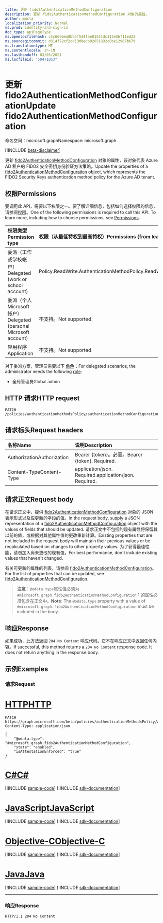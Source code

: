 ```yaml
---
title: 更新 fido2AuthenticationMethodConfiguration
description: 更新 fido2AuthenticationMethodConfiguration 对象的属性。
author: mmcla
localization_priority: Normal
ms.prod: identity-and-sign-in
doc_type: apiPageType
ms.openlocfilehash: c5c66ebea0bb4f544fae01525dc113e8bf11ed23
ms.sourcegitcommit: d014f72cf2cd130bedb02651092c0be12967b679
ms.translationtype: MT
ms.contentlocale: zh-CN
ms.lasthandoff: 03/05/2021
ms.locfileid: "50471063"
---
```

# <a name="update-fido2authenticationmethodconfiguration"></a><span data-ttu-id="e66dc-103">更新 fido2AuthenticationMethodConfiguration</span><span class="sxs-lookup"><span data-stu-id="e66dc-103">Update fido2AuthenticationMethodConfiguration</span></span>
<span data-ttu-id="e66dc-104">命名空间：microsoft.graph</span><span class="sxs-lookup"><span data-stu-id="e66dc-104">Namespace: microsoft.graph</span></span>

[!INCLUDE [beta-disclaimer](../../includes/beta-disclaimer.md)]

<span data-ttu-id="e66dc-105">更新 [fido2AuthenticationMethodConfiguration](../resources/fido2authenticationmethodconfiguration.md) 对象的属性，该对象代表 Azure AD 租户的 FIDO2 安全密钥身份验证方法策略。</span><span class="sxs-lookup"><span data-stu-id="e66dc-105">Update the properties of a [fido2AuthenticationMethodConfiguration](../resources/fido2authenticationmethodconfiguration.md) object, which represents the FIDO2 Security Keys authentication method policy for the Azure AD tenant.</span></span>

## <a name="permissions"></a><span data-ttu-id="e66dc-106">权限</span><span class="sxs-lookup"><span data-stu-id="e66dc-106">Permissions</span></span>
<span data-ttu-id="e66dc-p101">要调用此 API，需要以下权限之一。要了解详细信息，包括如何选择权限的信息，请参阅[权限](/graph/permissions-reference)。</span><span class="sxs-lookup"><span data-stu-id="e66dc-p101">One of the following permissions is required to call this API. To learn more, including how to choose permissions, see [Permissions](/graph/permissions-reference).</span></span>

|<span data-ttu-id="e66dc-109">权限类型</span><span class="sxs-lookup"><span data-stu-id="e66dc-109">Permission type</span></span>|<span data-ttu-id="e66dc-110">权限（从最低特权到最高特权）</span><span class="sxs-lookup"><span data-stu-id="e66dc-110">Permissions (from least to most privileged)</span></span>|
|:---|:---|
|<span data-ttu-id="e66dc-111">委派（工作或学校帐户）</span><span class="sxs-lookup"><span data-stu-id="e66dc-111">Delegated (work or school account)</span></span>|<span data-ttu-id="e66dc-112">Policy.ReadWrite.AuthenticationMethod</span><span class="sxs-lookup"><span data-stu-id="e66dc-112">Policy.ReadWrite.AuthenticationMethod</span></span>|
|<span data-ttu-id="e66dc-113">委派（个人 Microsoft 帐户）</span><span class="sxs-lookup"><span data-stu-id="e66dc-113">Delegated (personal Microsoft account)</span></span>|<span data-ttu-id="e66dc-114">不支持。</span><span class="sxs-lookup"><span data-stu-id="e66dc-114">Not supported.</span></span>|
|<span data-ttu-id="e66dc-115">应用程序</span><span class="sxs-lookup"><span data-stu-id="e66dc-115">Application</span></span>|<span data-ttu-id="e66dc-116">不支持。</span><span class="sxs-lookup"><span data-stu-id="e66dc-116">Not supported.</span></span>|

<span data-ttu-id="e66dc-117">对于委派方案，管理员需要以下 [角色](/azure/active-directory/users-groups-roles/directory-assign-admin-roles#available-roles)：</span><span class="sxs-lookup"><span data-stu-id="e66dc-117">For delegated scenarios, the administrator needs the following [role](/azure/active-directory/users-groups-roles/directory-assign-admin-roles#available-roles):</span></span>

* <span data-ttu-id="e66dc-118">全局管理员</span><span class="sxs-lookup"><span data-stu-id="e66dc-118">Global admin</span></span>


## <a name="http-request"></a><span data-ttu-id="e66dc-119">HTTP 请求</span><span class="sxs-lookup"><span data-stu-id="e66dc-119">HTTP request</span></span>

<!-- {
  "blockType": "ignored"
}
-->
``` http
PATCH /policies/authenticationMethodsPolicy/authenticationMethodConfigurations/fido2
```

## <a name="request-headers"></a><span data-ttu-id="e66dc-120">请求标头</span><span class="sxs-lookup"><span data-stu-id="e66dc-120">Request headers</span></span>
|<span data-ttu-id="e66dc-121">名称</span><span class="sxs-lookup"><span data-stu-id="e66dc-121">Name</span></span>|<span data-ttu-id="e66dc-122">说明</span><span class="sxs-lookup"><span data-stu-id="e66dc-122">Description</span></span>|
|:---|:---|
|<span data-ttu-id="e66dc-123">Authorization</span><span class="sxs-lookup"><span data-stu-id="e66dc-123">Authorization</span></span>|<span data-ttu-id="e66dc-p102">Bearer {token}。必需。</span><span class="sxs-lookup"><span data-stu-id="e66dc-p102">Bearer {token}. Required.</span></span>|
|<span data-ttu-id="e66dc-126">Content-Type</span><span class="sxs-lookup"><span data-stu-id="e66dc-126">Content-Type</span></span>|<span data-ttu-id="e66dc-p103">application/json. Required.</span><span class="sxs-lookup"><span data-stu-id="e66dc-p103">application/json. Required.</span></span>|

## <a name="request-body"></a><span data-ttu-id="e66dc-129">请求正文</span><span class="sxs-lookup"><span data-stu-id="e66dc-129">Request body</span></span>
<span data-ttu-id="e66dc-130">在请求正文中，提供 [fido2AuthenticationMethodConfiguration](../resources/fido2authenticationmethodconfiguration.md) 对象的 JSON 表示形式以及应更新的字段的值。</span><span class="sxs-lookup"><span data-stu-id="e66dc-130">In the request body, supply a JSON representation of a [fido2AuthenticationMethodConfiguration](../resources/fido2authenticationmethodconfiguration.md) object with the values of fields that should be updated.</span></span> <span data-ttu-id="e66dc-131">请求正文中不包括的现有属性将保留其以前的值，或根据对其他属性值的更改重新计算。</span><span class="sxs-lookup"><span data-stu-id="e66dc-131">Existing properties that are not included in the request body will maintain their previous values or be recalculated based on changes to other property values.</span></span> <span data-ttu-id="e66dc-132">为了获得最佳性能，请勿加入尚未更改的现有值。</span><span class="sxs-lookup"><span data-stu-id="e66dc-132">For best performance, don't include existing values that haven't changed.</span></span>

<span data-ttu-id="e66dc-133">有关可更新的属性的列表，请参阅 [fido2AuthenticationMethodConfiguration](../resources/fido2authenticationmethodconfiguration.md)。</span><span class="sxs-lookup"><span data-stu-id="e66dc-133">For the list of properties that can be updated, see [fido2AuthenticationMethodConfiguration](../resources/fido2authenticationmethodconfiguration.md).</span></span>

><span data-ttu-id="e66dc-134">**注意：**`@odata.type`属性值必须为 `#microsoft.graph.fido2AuthenticationMethodConfiguration` 1 的属性必须包含在正文中。</span><span class="sxs-lookup"><span data-stu-id="e66dc-134">**Note:** The `@odata.type` property with a value of `#microsoft.graph.fido2AuthenticationMethodConfiguration` must be included in the body.</span></span>


## <a name="response"></a><span data-ttu-id="e66dc-135">响应</span><span class="sxs-lookup"><span data-stu-id="e66dc-135">Response</span></span>

<span data-ttu-id="e66dc-p105">如果成功，此方法返回 `204 No Content` 响应代码。它不在响应正文中返回任何内容。</span><span class="sxs-lookup"><span data-stu-id="e66dc-p105">If successful, this method returns a `204 No Content` response code. It does not return anything in the response body.</span></span>

## <a name="examples"></a><span data-ttu-id="e66dc-138">示例</span><span class="sxs-lookup"><span data-stu-id="e66dc-138">Examples</span></span>

### <a name="request"></a><span data-ttu-id="e66dc-139">请求</span><span class="sxs-lookup"><span data-stu-id="e66dc-139">Request</span></span>

# <a name="http"></a>[<span data-ttu-id="e66dc-140">HTTP</span><span class="sxs-lookup"><span data-stu-id="e66dc-140">HTTP</span></span>](#tab/http)
<!-- {
  "blockType": "request",
  "name": "update_fido2authenticationmethodconfiguration"
}
-->
``` http
PATCH https://graph.microsoft.com/beta/policies/authenticationMethodsPolicy/authenticationMethodConfigurations/fido2
Content-Type: application/json

{
    "@odata.type": "#microsoft.graph.fido2AuthenticationMethodConfiguration",
    "state": "enabled",
    "isAttestationEnforced": "true"
}
```
# <a name="c"></a>[<span data-ttu-id="e66dc-141">C#</span><span class="sxs-lookup"><span data-stu-id="e66dc-141">C#</span></span>](#tab/csharp)
[!INCLUDE [sample-code](../includes/snippets/csharp/update-fido2authenticationmethodconfiguration-csharp-snippets.md)]
[!INCLUDE [sdk-documentation](../includes/snippets/snippets-sdk-documentation-link.md)]

# <a name="javascript"></a>[<span data-ttu-id="e66dc-142">JavaScript</span><span class="sxs-lookup"><span data-stu-id="e66dc-142">JavaScript</span></span>](#tab/javascript)
[!INCLUDE [sample-code](../includes/snippets/javascript/update-fido2authenticationmethodconfiguration-javascript-snippets.md)]
[!INCLUDE [sdk-documentation](../includes/snippets/snippets-sdk-documentation-link.md)]

# <a name="objective-c"></a>[<span data-ttu-id="e66dc-143">Objective-C</span><span class="sxs-lookup"><span data-stu-id="e66dc-143">Objective-C</span></span>](#tab/objc)
[!INCLUDE [sample-code](../includes/snippets/objc/update-fido2authenticationmethodconfiguration-objc-snippets.md)]
[!INCLUDE [sdk-documentation](../includes/snippets/snippets-sdk-documentation-link.md)]

# <a name="java"></a>[<span data-ttu-id="e66dc-144">Java</span><span class="sxs-lookup"><span data-stu-id="e66dc-144">Java</span></span>](#tab/java)
[!INCLUDE [sample-code](../includes/snippets/java/update-fido2authenticationmethodconfiguration-java-snippets.md)]
[!INCLUDE [sdk-documentation](../includes/snippets/snippets-sdk-documentation-link.md)]

---



### <a name="response"></a><span data-ttu-id="e66dc-145">响应</span><span class="sxs-lookup"><span data-stu-id="e66dc-145">Response</span></span>
<!-- {
  "blockType": "response",
  "truncated": true
}
-->
``` http
HTTP/1.1 204 No Content
```

